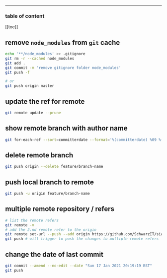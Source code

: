 <div align="center">
<span class="iconify" data-icon="cib:git" data-inline="false" width="100"></span>
</div>

---

<h3>table of content</h3>

[[toc]]

## remove `node_modules` from `git` cache
```bash
echo '**/node_modules' >> .gitignore
git rm -r --cached node_modules
git add .
git commit -m 'remove gitignore folder node_modules'
git push -f

# or
git push origin master
```

## update the ref for remote
```bash
git remote update --prune 
```

## show remote branch with author name
```bash
git for-each-ref --sort=committerdate --format='%(committerdate) %09 %(authorname) %09 %(refname)' refs/remotes 
```

## delete remote branch
```bash
git push origin --delete feature/branch-name
```

## push local branch to remote
```bash
git push -u origin feature/branch-name 
```

## multiple remote repository / refers
```bash
# list the remote refers
git remote -v
# add the 2.nd remote refer to the origin
git remote set-url --push --add origin https://github.com/SchwarzIT/siam-oauth2-bundle.git
git push # will trigger to push the changes to multiple remote refers
```

## change the date of last commit
```bash
git commit --amend --no-edit --date "Sun 17 Jan 2021 20:19:19 BST"
git push
```
